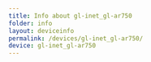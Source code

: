 ```yaml
---
title: Info about gl-inet_gl-ar750
folder: info
layout: deviceinfo
permalink: /devices/gl-inet_gl-ar750/
device: gl-inet_gl-ar750
---
```

